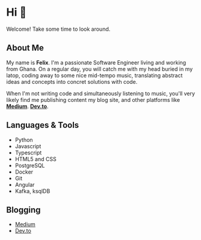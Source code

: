 # Hi 👋

Welcome! Take some time to look around.

## About Me
My name is **Felix**. I'm a passionate Software Engineer living and working from Ghana. On a regular day, you will catch me with my head buried in my latop, coding away to some nice mid-tempo music, translating abstract ideas and concepts into concret solutions with code. 

When I'm not writing code and simultaneously listening to music, you'll very likely find me publishing content my blog site, and other platforms like [**Medium**](https://ofelix03.medium.com/). [**Dev.to**](https://dev.to/ofelix03).

## Languages & Tools
* Python
* Javascript 
* Typescript
* HTML5 and CSS
* PostgreSQL
* Docker
* Git
* Angular
* Kafka, ksqlDB

## Blogging
* [Medium](ofelix03.medium.com)
* [Dev.to](https://dev.to/ofelix03)


